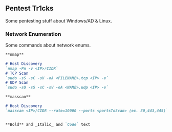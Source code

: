 ## Pentest Tr1cks

Some pentesting stuff about Windows/AD & Linux.


### Network Enumeration

Some commands about network enums.

```markdown
**nmap**

# Host Discovery 
`nmap -Pn -v <IP>/CIDR`
# TCP Scan
`sudo -sS -sC -sV -oA <FILENAME>.tcp <IP> -v`
# UDP Scan
`sudo -sU -sS -sC -sV -oA <NAME>.udp <IP> -v`

**masscan**

# Host Discovery 
`masscan <IP>/CIDR --rate=10000 --ports <portsToScan> (ex. 80,443,445)`


**Bold** and _Italic_ and `Code` text
```
